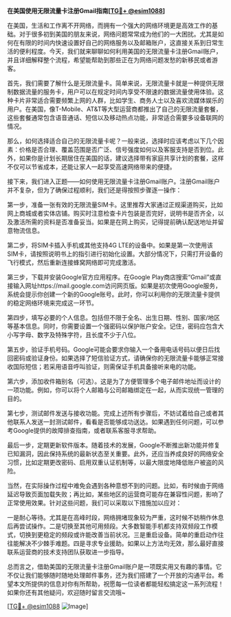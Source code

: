 **在美国使用无限流量卡注册Gmail指南[[TG💪+ @esim1088](https://t.me/s/esim1088)]**

在美国，生活和工作离不开网络，而拥有一个强大的网络环境更是高效工作的基础。对于很多初到美国的朋友来说，网络问题常常成为他们的一大困扰。尤其是如何在有限的时间内快速设置好自己的网络服务以及邮箱账户，这直接关系到日常生活的便利程度。今天，我们就来聊聊如何利用美国的无限流量卡注册Gmail账户，并且详细解释整个流程，希望能帮助到那些正在为网络问题发愁的新移民或者游客。

首先，我们需要了解什么是无限流量卡。简单来说，无限流量卡就是一种提供无限制数据流量的服务卡，用户可以在规定时间内享受不限速的数据流量使用体验。这种卡片非常适合需要频繁上网的人群，比如学生、商务人士以及喜欢流媒体娱乐的用户。在美国，像T-Mobile、AT&T等大型运营商都推出了自己的无限流量套餐，这些套餐通常包含语音通话、短信以及移动热点功能，非常适合需要多设备联网的情况。

那么，如何选择适合自己的无限流量卡呢？一般来说，选择时应该考虑以下几个因素：价格是否合理、覆盖范围是否广泛、信号强度如何以及客服支持是否到位。此外，如果你是计划长期居住在美国的话，建议选择带有家庭共享计划的套餐，这样不仅可以节省成本，还能让家人一起享受高速网络带来的便捷。

接下来，我们进入正题——如何使用无限流量卡注册Gmail账户。注册Gmail账户并不复杂，但为了确保过程顺利，我们还是得按照步骤逐一操作：

第一步，准备一张有效的无限流量SIM卡。这里推荐大家通过正规渠道购买，比如网上商城或者实体店铺。购买时注意检查卡片包装是否完好，说明书是否齐全，以及激活所需的资料是否准备妥当。如果是在网上购买，记得提前确认配送地址并留意物流信息。

第二步，将SIM卡插入手机或其他支持4G LTE的设备中。如果是第一次使用该SIM卡，请按照说明书上的指引进行初始化设置。大部分情况下，只需打开设备的飞行模式，然后重新连接蜂窝网络即可完成激活。

第三步，下载并安装Google官方应用程序。在Google Play商店搜索“Gmail”或直接输入网址https://mail.google.com访问网页版。如果是初次使用Google服务，系统会提示你创建一个新的Google账号。此时，你可以利用你的无限流量卡提供的稳定网络环境来完成这一环节。

第四步，填写必要的个人信息。包括但不限于全名、出生日期、性别、国家/地区等基本信息。同时，你需要设置一个强密码以保护账户安全。记住，密码应包含大小写字母、数字及特殊字符，且长度不少于八位。

第五步，验证手机号码。Google可能会要求你输入一个备用电话号码以便日后找回密码或验证身份。如果选择了短信验证方式，请确保你的无限流量卡能够正常接收国际短信；若采用语音呼叫验证，则需保证手机具备接听来电的功能。

第六步，添加收件箱别名（可选）。这是为了方便管理多个电子邮件地址而设计的一项功能。例如，你可以将个人邮箱与公司邮箱绑定在一起，从而实现统一管理的目的。

第七步，测试邮件发送与接收功能。完成上述所有步骤后，不妨试着给自己或者其他联系人发送一封测试邮件，看看是否能够成功送达。如果遇到任何问题，可以参考Google提供的故障排查指南，或者联系客服寻求帮助。

最后一步，定期更新软件版本。随着技术的发展，Google不断推出新功能并修复已知漏洞，因此保持系统的最新状态至关重要。此外，还应当养成良好的网络安全习惯，比如定期更改密码、启用双重认证机制等，以最大限度地降低账户被盗的风险。

当然，在实际操作过程中难免会遇到各种意想不到的问题。比如，有时候由于网络延迟导致页面加载失败；再比如，某些地区的运营商可能存在兼容性问题，影响了正常使用效果。针对这些问题，我们可以采取以下措施加以应对：

一是耐心等待。尤其是在高峰时段，网络拥堵现象较为严重，这时候不妨稍作休息后再尝试操作。二是切换至其他可用频段。大多数智能手机都支持双频段工作模式，切换到更稳定的频段或许能改善当前状况。三是重启设备。简单的重启动作往往能解决不少棘手难题。四是寻求专业援助。如果以上方法均无效，那么最好直接联系运营商的技术支持团队获取进一步指导。

总而言之，借助美国的无限流量卡注册Gmail账户是一项既实用又有趣的事情。它不仅让我们能够随时随地处理邮件事务，还为我们搭建了一个开放的沟通平台。希望本文所提供的信息对你有所帮助，祝愿每一位读者都能轻松搞定这一系列流程！如果你还有其他疑问，欢迎随时留言交流哦~

[[TG💪+ @esim1088](https://t.me/s/esim1088) ![Image](https://i.postimg.cc/4NQfJmqS/Snipaste-2025-05-13-00-14-12.png)]